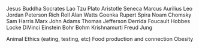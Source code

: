 Jesus
Buddha
Socrates
Lao Tzu
Plato
Aristotle
Seneca
Marcus Aurilius
Leo
Jordan Peterson
Rich Roll
Alan Watts
Goenka
Rupert Spira
Noam Chomsky
Sam Harris
Marx
John Adams
Thomas Jefferson
Derrida
Foucault
Hobbes
Locke
DiVinci
Einstein
Bohr
Bohm
Krishnamurti
Freud
Jung

Animal Ethics (eating, testing, etc)
Food production and connection
Obesity
